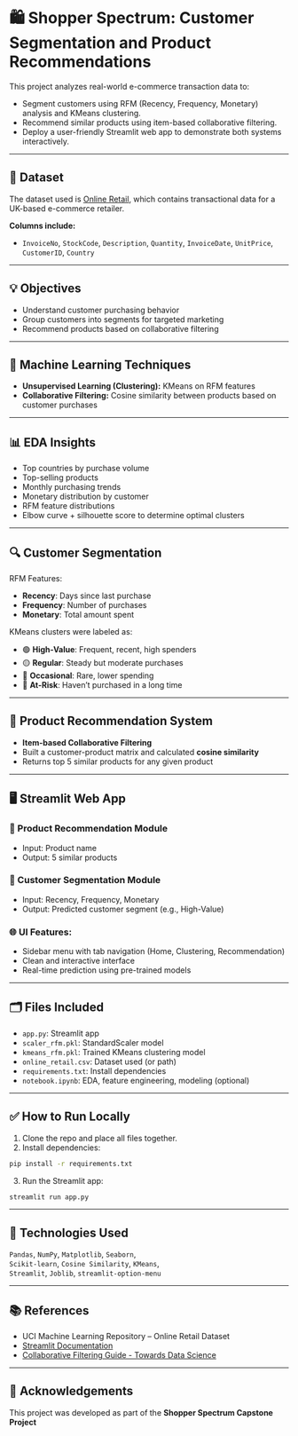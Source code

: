 
# 🛍️ Shopper Spectrum: Customer Segmentation and Product Recommendations

This project analyzes real-world e-commerce transaction data to:
- Segment customers using RFM (Recency, Frequency, Monetary) analysis and KMeans clustering.
- Recommend similar products using item-based collaborative filtering.
- Deploy a user-friendly Streamlit web app to demonstrate both systems interactively.

---

## 📁 Dataset

The dataset used is [Online Retail](https://archive.ics.uci.edu/ml/datasets/Online+Retail), which contains transactional data for a UK-based e-commerce retailer.

**Columns include:**
- `InvoiceNo`, `StockCode`, `Description`, `Quantity`, `InvoiceDate`, `UnitPrice`, `CustomerID`, `Country`

---

## 💡 Objectives

- Understand customer purchasing behavior
- Group customers into segments for targeted marketing
- Recommend products based on collaborative filtering

---

## 🧠 Machine Learning Techniques

- **Unsupervised Learning (Clustering):** KMeans on RFM features
- **Collaborative Filtering:** Cosine similarity between products based on customer purchases

---

## 📊 EDA Insights

- Top countries by purchase volume
- Top-selling products
- Monthly purchasing trends
- Monetary distribution by customer
- RFM feature distributions
- Elbow curve + silhouette score to determine optimal clusters

---

## 🔍 Customer Segmentation

RFM Features:
- **Recency**: Days since last purchase
- **Frequency**: Number of purchases
- **Monetary**: Total amount spent

KMeans clusters were labeled as:
- 🟢 **High-Value**: Frequent, recent, high spenders  
- 🟡 **Regular**: Steady but moderate purchases  
- 🔵 **Occasional**: Rare, lower spending  
- 🔴 **At-Risk**: Haven’t purchased in a long time

---

## 🤖 Product Recommendation System

- **Item-based Collaborative Filtering**
- Built a customer-product matrix and calculated **cosine similarity**
- Returns top 5 similar products for any given product

---

## 🖥️ Streamlit Web App

### 🎯 Product Recommendation Module
- Input: Product name
- Output: 5 similar products

### 👥 Customer Segmentation Module
- Input: Recency, Frequency, Monetary
- Output: Predicted customer segment (e.g., High-Value)

### 🌐 UI Features:
- Sidebar menu with tab navigation (Home, Clustering, Recommendation)
- Clean and interactive interface
- Real-time prediction using pre-trained models

---

## 🗂️ Files Included

- `app.py`: Streamlit app
- `scaler_rfm.pkl`: StandardScaler model
- `kmeans_rfm.pkl`: Trained KMeans clustering model
- `online_retail.csv`: Dataset used (or path)
- `requirements.txt`: Install dependencies
- `notebook.ipynb`: EDA, feature engineering, modeling (optional)

---

## ✅ How to Run Locally

1. Clone the repo and place all files together.
2. Install dependencies:

```bash
pip install -r requirements.txt
```

3. Run the Streamlit app:

```bash
streamlit run app.py
```

---

## 📌 Technologies Used

`Pandas`, `NumPy`, `Matplotlib`, `Seaborn`,  
`Scikit-learn`, `Cosine Similarity`, `KMeans`,  
`Streamlit`, `Joblib`, `streamlit-option-menu`

---

## 📚 References

- UCI Machine Learning Repository – Online Retail Dataset
- [Streamlit Documentation](https://docs.streamlit.io)
- [Collaborative Filtering Guide - Towards Data Science](https://towardsdatascience.com/)

---

## 🙌 Acknowledgements

This project was developed as part of the **Shopper Spectrum Capstone Project**
